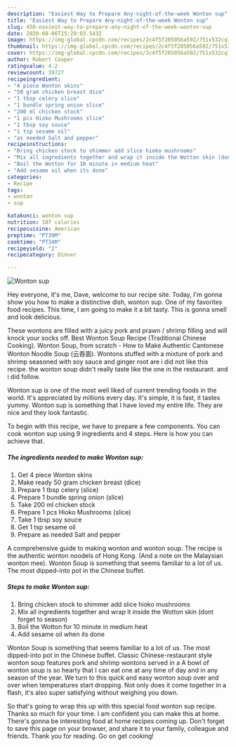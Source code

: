```yaml
---
description: "Easiest Way to Prepare Any-night-of-the-week Wonton sup"
title: "Easiest Way to Prepare Any-night-of-the-week Wonton sup"
slug: 450-easiest-way-to-prepare-any-night-of-the-week-wonton-sup
date: 2020-08-06T15:29:03.543Z
image: https://img-global.cpcdn.com/recipes/2c4f5f205056a592/751x532cq70/wonton-sup-recipe-main-photo.jpg
thumbnail: https://img-global.cpcdn.com/recipes/2c4f5f205056a592/751x532cq70/wonton-sup-recipe-main-photo.jpg
cover: https://img-global.cpcdn.com/recipes/2c4f5f205056a592/751x532cq70/wonton-sup-recipe-main-photo.jpg
author: Robert Cooper
ratingvalue: 4.2
reviewcount: 39727
recipeingredient:
- "4 piece Wonton skins"
- "50 gram chicken breast dice"
- "1 tbsp celery slice"
- "1 bundle spring onion slice"
- "200 ml chicken stock"
- "1 pcs Hioko Mushrooms slice"
- "1 tbsp soy souce"
- "1 tsp sesame oil"
- "as needed Salt and pepper"
recipeinstructions:
- "Bring chicken stock to shimmer add slice hioko mushrooms"
- "Mix all ingredients together and wrap it inside the Wotton skin (dont forget to season)"
- "Boil the Wotton for 10 minute in medium heat"
- "Add sesame oil when its done"
categories:
- Recipe
tags:
- wonton
- sup

katakunci: wonton sup 
nutrition: 107 calories
recipecuisine: American
preptime: "PT39M"
cooktime: "PT34M"
recipeyield: "2"
recipecategory: Dinner

---
```



![Wonton sup](https://img-global.cpcdn.com/recipes/2c4f5f205056a592/751x532cq70/wonton-sup-recipe-main-photo.jpg)

Hey everyone, it's me, Dave, welcome to our recipe site. Today, I'm gonna show you how to make a distinctive dish, wonton sup. One of my favorites food recipes. This time, I am going to make it a bit tasty. This is gonna smell and look delicious.

These wontons are filled with a juicy pork and prawn / shrimp filling and will knock your socks off. Best Wonton Soup Recipe (Traditional Chinese Cooking). Wonton Soup, from scratch - How to Make Authentic Cantonese Wonton Noodle Soup (云吞面). Wontons stuffed with a mixture of pork and shrimp seasoned with soy sauce and ginger root are i did not like this recipe. the wonton soup didn&#39;t really taste like the one in the restaurant. and i did follow.

Wonton sup is one of the most well liked of current trending foods in the world. It's appreciated by millions every day. It's simple, it is fast, it tastes yummy. Wonton sup is something that I have loved my entire life. They are nice and they look fantastic.


To begin with this recipe, we have to prepare a few components. You can cook wonton sup using 9 ingredients and 4 steps. Here is how you can achieve that.

<!--inarticleads1-->

##### The ingredients needed to make Wonton sup:

1. Get 4 piece Wonton skins
1. Make ready 50 gram chicken breast (dice)
1. Prepare 1 tbsp celery (slice)
1. Prepare 1 bundle spring onion (slice)
1. Take 200 ml chicken stock
1. Prepare 1 pcs Hioko Mushrooms (slice)
1. Take 1 tbsp soy souce
1. Get 1 tsp sesame oil
1. Prepare as needed Salt and pepper


A comprehensive guide to making wonton and wonton soup. The recipe is the authentic wonton noodels of Hong Kong. (And a note on the Malaysian wonton mee). Wonton Soup is something that seems familiar to a lot of us. The most dipped-into pot in the Chinese buffet. 

<!--inarticleads2-->

##### Steps to make Wonton sup:

1. Bring chicken stock to shimmer add slice hioko mushrooms
1. Mix all ingredients together and wrap it inside the Wotton skin (dont forget to season)
1. Boil the Wotton for 10 minute in medium heat
1. Add sesame oil when its done


Wonton Soup is something that seems familiar to a lot of us. The most dipped-into pot in the Chinese buffet. Classic Chinese-restaurant style wonton soup features pork and shrimp wontons served in a A bowl of wonton soup is so hearty that I can eat one at any time of day and in any season of the year. We turn to this quick and easy wonton soup over and over when temperatures start dropping. Not only does it come together in a flash, it&#39;s also super satisfying without weighing you down. 

So that's going to wrap this up with this special food wonton sup recipe. Thanks so much for your time. I am confident you can make this at home. There's gonna be interesting food at home recipes coming up. Don't forget to save this page on your browser, and share it to your family, colleague and friends. Thank you for reading. Go on get cooking!
